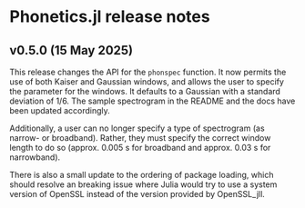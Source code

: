 # Phonetics.jl release notes

## v0.5.0 (15 May 2025)

This release changes the API for the `phonspec` function. It now permits the use of both Kaiser and Gaussian windows, and allows the user to specify the parameter for the windows. It defaults to a Gaussian with a standard deviation of 1/6. The sample spectrogram in the README and the docs have been updated accordingly.

Additionally, a user can no longer specify a type of spectrogram (as narrow- or broadband). Rather, they must specify the correct window length to do so (approx. 0.005 s for broadband and approx. 0.03 s for narrowband).

There is also a small update to the ordering of package loading, which should resolve an breaking issue where Julia would try to use a system version of OpenSSL instead of the version provided by OpenSSL\_jll.
